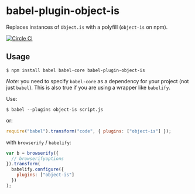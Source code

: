 # babel-plugin-object-is

Replaces instances of `Object.is` with a polyfill (`object-is` on npm).

[![Circle CI](https://circleci.com/gh/nhunzaker/babel-plugin-object-is.svg?style=svg)](https://circleci.com/gh/nhunzaker/babel-plugin-object-is)

## Usage

```
$ npm install babel babel-core babel-plugin-object-is
```

_Note:_ you need to specify `babel-core` as a dependency for your
project (not just `babel`). This is also true if you are using a
wrapper like `babelify`.

Use:

```
$ babel --plugins object-is script.js
```

or:

```js
require("babel").transform("code", { plugins: ["object-is"] });
```

with `browserify` / `babelify`:

```js
var b = browserify({
  // browserifyoptions
}).transform(
  babelify.configure({
    plugins: ["object-is"]
  })
);
```
